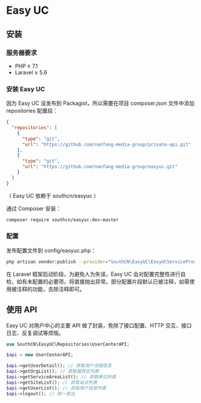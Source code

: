 # Easy UC

## 安装

### 服务器要求

- PHP ≥ 7.1
- Laravel ≥ 5.6



### 安装 Easy UC

因为 Easy UC 没发布到 Packagist，所以需要在项目 composer.json 文件中添加 repositories 配置段：

```json
{
  "repositories": [
    {
      "type": "git",
      "url": "https://github.com/nanfang-media-group/private-api.git"
    },
    {
      "type": "git",
      "url": "https://github.com/nanfang-media-group/easyuc.git"
    }
  ]
}
```

（ Easy UC 依赖于 southcn/easyuc ）

通过 Composer 安装：

```bash
composer require southcn/easyuc:dev-master
```



### 配置

发布配置文件到 config/easyuc.php：

```bash
php artisan vendor:publish --provider="SouthCN\EasyUC\EasyUCServiceProvider"
```

在 Laravel 框架启动阶段，为避免人为失误，Easy UC 会对配置完整性进行自检，如有未配置的必要项，将直接抛出异常。部分配置片段默认已被注释，如需使用被注释的功能，去除注释即可。



## 使用 API

Easy UC 对用户中心的主要 API 做了封装，免除了接口配置、HTTP 交互、接口日志、反复调试等烦恼。

```php
use SouthCN\EasyUC\Repositories\UserCenterAPI;

$api = new UserCenterAPI;

$api->getUserDetail(); // 获取用户详细信息
$api->getOrgList(); // 获取服务区列表
$api->getServiceAreaList(); // 获取单位列表
$api->getSiteList(); // 获取站点列表
$api->getUserList(); // 获取用户信息列表
$api->logout(); // 统一登出
```

